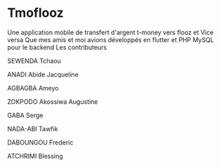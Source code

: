 # Tmoflooz

Une application mobile de transfert d'argent t-money vers flooz et Vice versa 
Que mes amis et moi avions développés en flutter et PHP MySQL pour le backend 
  Les contributeurs
  
  SEWENDA  Tchaou
  
  ANADI Abide Jacqueline
  
  AGBAGBA  Ameyo
  
  ZOKPODO Akossiwa Augustine
  
  GABA Serge
  
  NADA-ABI Tawfik
  
  DABOUNGOU Frederic
  
  ATCHRIMI Blessing
  
  
  
  
  
